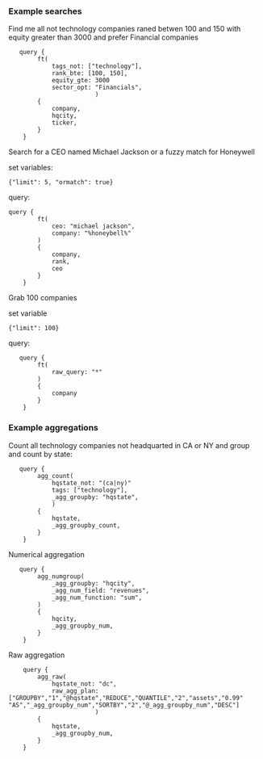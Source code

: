 ### Example searches

Find me all not technology companies raned betwen 100 and 150 with equity greater than 3000 and prefer Financial companies

```
   query {
        ft(
            tags_not: ["technology"],
            rank_bte: [100, 150],
            equity_gte: 3000
            sector_opt: "Financials",
                        )
        {
            company,
            hqcity,
            ticker,
        }
    }
```

Search for a CEO named Michael Jackson or a fuzzy match for Honeywell

set variables: 

```
{"limit": 5, "ormatch": true}
```

query:

```
query {
        ft(
            ceo: "michael jackson",
            company: "%honeybell%"
        )
        {
            company,
            rank,
            ceo
        }
    }
```

Grab 100 companies

set variable
```
{"limit": 100}
```

query:

```
   query {
        ft( 
            raw_query: "*"
        )
        {
            company
        }
    }

```

### Example aggregations

Count all technology companies not headquarted in CA or NY and group and count by state:

```
   query {
        agg_count(
            hqstate_not: "(ca|ny)"
            tags: ["technology"],
            _agg_groupby: "hqstate",
            )
        {
            hqstate,
            _agg_groupby_count,
        }
    }
```

Numerical aggregation

```
   query {
        agg_numgroup(
            _agg_groupby: "hqcity",
            _agg_num_field: "revenues",
            _agg_num_function: "sum",
        )
        {
            hqcity,
            _agg_groupby_num,
        }
    }
```

Raw aggregation

```   
    query {
        agg_raw(
            hqstate_not: "dc",
            raw_agg_plan: ["GROUPBY","1","@hqstate","REDUCE","QUANTILE","2","assets","0.99" "AS","_agg_groupby_num","SORTBY","2","@_agg_groupby_num","DESC"]
                        )
        {
            hqstate,
            _agg_groupby_num,
        }
    }
```
